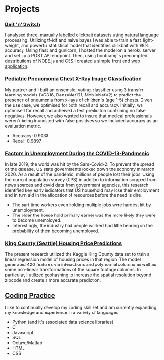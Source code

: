 # Projects


###  [Bait 'n' Switch](https://github.com/SlimHintz/bait-n-switch)

I analysed three, manually labelled clickbait datasets using natural language processing. Utilizing tf-idf and naive bayes I was able to train a fast, light-weight, and powerful statistical model that identifies clickbait with 98% accuracy. Using flask and gunicorn, I hosted the model on a heroku server and set up a POST API endpoint. Then, using bootcamp's precompiled destributions of NODE.js and CSS I created a simple front end [web application](https://baitnswitch.herokuapp.com/predict). 

### [Pediatric Pneuomonia Chest X-Ray Image Classification](https://github.com/SlimHintz/Pneumonia-image-classification)

My partner and I built an ensemble, voting-classifier using 3 transfer learning models (VGG16, DenseNet121, MobileNetV2) to predict the presence of pneumonia from x-rays of children's (age 1-5) chests. Given the use case, we optimised for both recall and accuracy. Initially, we optimised for recall and acheived a test prediciton containing no false negatives. However, we also wanted to insure that medical professionals weren't being inundated with false positives so we included accuracy as an evaluation metric.
- Accuracy: 0.9038
- Recall: 0.9897

### [Factors in Unemployment During the COVID-19-Pandmenic](https://github.com/SlimHintz/Factors-in-Unemployment-During-COVID-19-Pandemic)

In late 2019, the world was hit by the Sars-Covid-2. To prevent the spread of the disease, US state governments locked down the economy in March 2020. As a result of the pandemic, millions of people lost their jobs. Using the current population survey (CPS) in additon to information scraped from news sources and covid data from government agencies, this research identified key early indicators that US household may lose their employment and in turn aid in the allocation of resources before the need is dire.
- The part time workers even holding multiple jobs were hardest hit by unemployment.
- The older the house hold primary earner was the more likely they were to become unemployed.
- Interestingly, the industry had people worked had little bearing on the probability of them becoming unemployed.

### [King County (Seattle) Housing Price Predictions](https://github.com/SlimHintz/King-County-Housing)

The present research utilized the Kaggle King County data set to train a linear regression model of housing prices in that region. The model generated 420 features via interactions and polynomial columns as well as some non-linear transformations of the square footage columns. In particular, I utilized geohashing to increase the spatial resolution beyond zipcode and create a more accurate prediction. 

## [Coding Practice](https://github.com/SlimHintz/coding-practice)

I like to continually develop my coding skill set and am currently expanding my knowledge and experience in a variety of languages
- Python (and it's associated data science libraries)
- C 
- Javascript
- SQL
- Octave/Matlab
- HTML
- CSS

